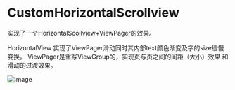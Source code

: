 ﻿# CustomHorizontalScrollview
实现了一个HorizontalScollview+ViewPager的效果。

HorizontalView 实现了ViewPager滑动同时其内部text颜色渐变及字的size缓慢变换。
ViewPager是重写ViewGroup的，实现页与页之间的间距（大小）效果 和 滑动的过渡效果。

![image](https://github.com/yfchu/CustomHorizontalScrollview/blob/master/Effect/xiaoguo.gif)   
